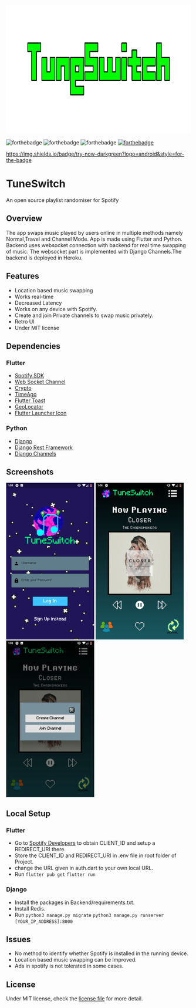 <p align="center">
  <img alt="TuneSwitch" src="./Markdown/tune.png" height="350">
</p>

![forthebadge](https://forthebadge.com/images/badges/made-with-python.svg)
![forthebadge](https://forthebadge.com/images/badges/built-for-android.svg)
![forthebadge](https://img.shields.io/badge/made--with-flutter-blue?logo=flutter&style=for-the-badge)
[![forthebadge](https://forthebadge.com/images/badges/built-for-android.svg)](https://github.com/anandhakrishnanaji/TuneSwitch/raw/master/release/TuneSwitch.apk)

https://img.shields.io/badge/try-now-darkgreen?logo=android&style=for-the-badge

# TuneSwitch
An open source playlist randomiser for Spotify

## Overview
The app swaps music played by users online in multiple methods namely Normal,Travel and Channel Mode. App is made using Flutter and Python. Backend uses websocket connection with backend for real time swapping of music. The websocket part is implemented with Django Channels.The backend is deployed in Heroku.

## Features
* Location based music swapping
* Works real-time
* Decreased Latency
* Works on any device with Spotify.
* Create and join Private channels to swap music privately.
* Retro UI
* Under MIT license

## Dependencies
### Flutter
* [Spotify SDK](https://pub.dev/packages/spotify_sdk)
* [Web Socket Channel](https://pub.dev/packages/web_socket_channel)
* [Crypto](https://pub.dev/packages/crypto)
* [TimeAgo](https://pub.dev/packages/timeago)
* [Flutter Toast](https://pub.dev/packages/fluttertoast)
* [GeoLocator](https://pub.dev/packages/geolocator)
* [Flutter Launcher Icon](https://pub.dev/packages/flutter_launcher_icons)

### Python
* [Django](https://www.djangoproject.com/)
* [Django Rest Framework](https://www.django-rest-framework.org/)
* [Django Channels](https://channels.readthedocs.io/en/latest/)

## Screenshots
<p float="left">
  <img src="./Markdown/screenshots/login.jpg" width="240">
  <img src="./Markdown/screenshots/player.jpg" width="240">
  <img src="./Markdown/screenshots/channel.jpg" width="240">
</p>

## Local Setup
### Flutter
* Go to [Spotify Developers](https://developer.spotify.com/dashboard/login) to obtain CLIENT_ID and setup a REDIRECT_URI there.
* Store the CLIENT_ID and REDIRECT_URI in .env file in root folder of Project.
* change the URL given in auth.dart to your own local URL.
* Run
``flutter pub get``
``flutter run``

### Django
* Install the packages in Backend/requirements.txt.
* Install Redis.
* Run
``python3 manage.py migrate``
``python3 manage.py runserver [YOUR_IP_ADDRESS]:8000``

## Issues
* No method to identify whether Spotify is installed in the running device.
* Location based music swapping can be Improved.
* Ads in spotify is not tolerated in some cases.


## License
Under MIT license, check the [license file]() for more detail.
